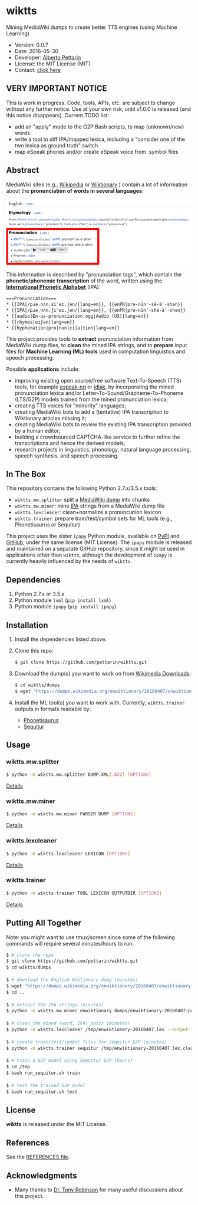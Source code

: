 # wiktts 

Mining MediaWiki dumps to create better TTS engines (using Machine Learning)

* Version: 0.0.7
* Date: 2016-05-30
* Developer: [Alberto Pettarin](http://www.albertopettarin.it/)
* License: the MIT License (MIT)
* Contact: [click here](http://www.albertopettarin.it/contact.html)

## VERY IMPORTANT NOTICE

This is work in progress.
Code, tools, APIs, etc. are subject to change without any further notice.
Use at your own risk, until v1.0.0 is released (and this notice disappears).
Current TODO list:

* add an "apply" mode to the G2P Bash scripts, to map (unknown/new) words
* write a tool to diff IPA/mapped lexica, including a "consider one of the two lexica as ground truth" switch
* map eSpeak phones and/or create eSpeak voice from .symbol files


## Abstract 

MediaWiki sites (e.g.,
[Wikipedia](https://en.wikipedia.org/)
or
[Wiktionary](https://en.wiktionary.org/)
) contain a lot of information about
the **pronunciation of words in several languages**:

![IPA pronunciation for the word "pronunciation" from the English Wiktionary](imgs/mw.png)

This information is described by "pronunciation tags",
which contain the **phonetic/phonemic transcription** of the word,
written using the
[**International Phonetic Alphabet**](https://en.wikipedia.org/wiki/International_Phonetic_Alphabet)
(IPA):

```
===Pronunciation===
* {{IPA|/pɹəˌnʌn.siˈeɪ.ʃən/|lang=en}}, {{enPR|prə-nŭn'-sē-ā′-shən}}
* {{IPA|/pɹəˌnʌn.ʃiˈeɪ.ʃən/|lang=en}}, {{enPR|prə-nŭn'-shē-ā′-shən}}
* {{audio|En-us-pronunciation.ogg|Audio (US)|lang=en}}
* {{rhymes|eɪʃən|lang=en}}
* {{hyphenation|pro|nun|ci|a|tion|lang=en}}
```

This project provides tools to **extract** pronunciation information
from MediaWiki dump files, to **clean** the mined IPA strings,
and to **prepare** input files for **Machine Learning (ML) tools**
used in computation linguistics and speech processing.

Possible **applications** include:

* improving existing open source/free software Text-To-Speech (TTS) tools,
  for example
  [espeak-ng](https://github.com/espeak-ng/espeak-ng) or
  [idlak](https://github.com/bpotard/idlakhttps://github.com/bpotard/idlak),
  by incorporating the mined pronunciation lexica and/or
  Letter-To-Sound/Grapheme-To-Phoneme (LTS/G2P) models trained
  from the mined pronunciation lexica;
* creating TTS voices for "minority" languages;
* creating MediaWiki bots to add a (tentative) IPA transcription to Wiktionary articles missing it;
* creating MediaWiki bots to review the existing IPA transcription provided by a human editor;
* building a crowdsourced CAPTCHA-like service to further refine the transcriptions and hence the derived models;
* research projects in linguistics, phonology, natural language processing, speech synthesis, and speech processing.


## In The Box

This repository contains the following Python 2.7.x/3.5.x tools:

* ``wiktts.mw.splitter`` split a [MediaWiki dump](https://dumps.wikimedia.org/backup-index.html) into chunks
* ``wiktts.mw.miner``: mine [IPA](http://www.internationalphoneticassociation.org/) strings from a MediaWiki dump file
* ``wiktts.lexcleaner``: clean+normalize a pronunciation lexicon
* ``wiktts.trainer``: prepare train/test/symbol sets for ML tools (e.g., Phonetisaurus or Sequitur)

This project uses the sister ``ipapy`` Python module,
available on [PyPI](https://pypi.python.org/pypi/ipapy)
and [GitHub](https://github.com/pettarin/ipapy),
under the same license (MIT License).
The ``ipapy`` module is released and maintained on a separate GitHub repository,
since it might be used in applications other than ``wiktts``,
although the development of ``ipapy`` is currently heavily influenced by the needs of ``wiktts``.


## Dependencies

1. Python 2.7.x or 3.5.x
2. Python module ``lxml`` (``pip install lxml``)
3. Python module ``ipapy`` (``pip install ipapy``)


## Installation

1. Install the dependencies listed above. 

2. Clone this repo:
    ```bash
    $ git clone https://github.com/pettarin/wiktts.git
    ```

3. Download the dump(s) you want to work on from [Wikimedia Downloads](https://dumps.wikimedia.org/backup-index.html):
    ```bash
    $ cd wiktts/dumps
    $ wget "https://dumps.wikimedia.org/enwiktionary/20160407/enwiktionary-20160407-pages-meta-current.xml.bz2"
    ```

4. Install the ML tool(s) you want to work with.
   Currently, ``wiktts.trainer`` outputs in formats readable by:
    * [Phonetisaurus](https://github.com/AdolfVonKleist/Phonetisaurus)
    * [Sequitur](https://www-i6.informatik.rwth-aachen.de/web/Software/g2p.html)


## Usage

### wiktts.mw.splitter

```bash
$ python -m wiktts.mw.splitter DUMP.XML[.BZ2] [OPTIONS]
```

[Details](wiktts/mw/splitter/README.md)

### wiktts.mw.miner

```bash
$ python -m wiktts.mw.miner PARSER DUMP [OPTIONS]
```

[Details](wiktts/mw/miner/README.md)

### wiktts.lexcleaner

```bash
$ python -m wiktts.lexcleaner LEXICON [OPTIONS]
```

[Details](wiktts/lexcleaner/README.md)

### wiktts.trainer

```bash
$ python -m wiktts.trainer TOOL LEXICON OUTPUTDIR [OPTIONS]
```

[Details](wiktts/trainer/README.md)


## Putting All Together 

Note: you might want to use tmux/screen since some of the following commands
will require several minutes/hours to run.

```bash
$ # clone the repo
$ git clone https://github.com/pettarin/wiktts.git
$ cd wiktts/dumps

$ # download the English Wiktionary dump (minutes)
$ wget "https://dumps.wikimedia.org/enwiktionary/20160407/enwiktionary-20160407-pages-meta-current.xml.bz2"
$ cd ..

$ # extract the IPA strings (minutes)
$ python -m wiktts.mw.miner enwiktionary dumps/enwiktionary-20160407-pages-meta-current.xml.bz2 --output-file /tmp/enwiktionary-20160407.lex

$ # clean the mined (word, IPA) pairs (minutes)
$ python -m wiktts.lexcleaner /tmp/enwiktionary-20160407.lex --output-file /tmp/enwiktionary-20160407.lex.clean

$ # create train/test/symbol files for Sequitur G2P (minutes)
$ python -m wiktts.trainer sequitur /tmp/enwiktionary-20160407.lex.clean /tmp/

$ # train a G2P model using Sequitur G2P (hours)
$ cd /tmp
$ bash run_sequitur.sh train

$ # test the trained G2P model
$ bash run_sequitur.sh test
```


## License

**wiktts** is released under the MIT License.


## References

See the [REFERENCES file](REFERENCES.md).


## Acknowledgments

* Many thanks to [Dr. Tony Robinson](https://www.speechmatics.com/) for many useful discussions about this project.



